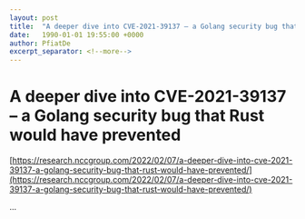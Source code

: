 ```yaml
---
layout: post
title:  "A deeper dive into CVE-2021-39137 – a Golang security bug that Rust would have prevented"
date:   1990-01-01 19:55:00 +0000
author: PfiatDe
excerpt_separator: <!--more-->
---
```


# A deeper dive into CVE-2021-39137 – a Golang security bug that Rust would have prevented

[https://research.nccgroup.com/2022/02/07/a-deeper-dive-into-cve-2021-39137-a-golang-security-bug-that-rust-would-have-prevented/](https://research.nccgroup.com/2022/02/07/a-deeper-dive-into-cve-2021-39137-a-golang-security-bug-that-rust-would-have-prevented/)

...
<!--more-->
